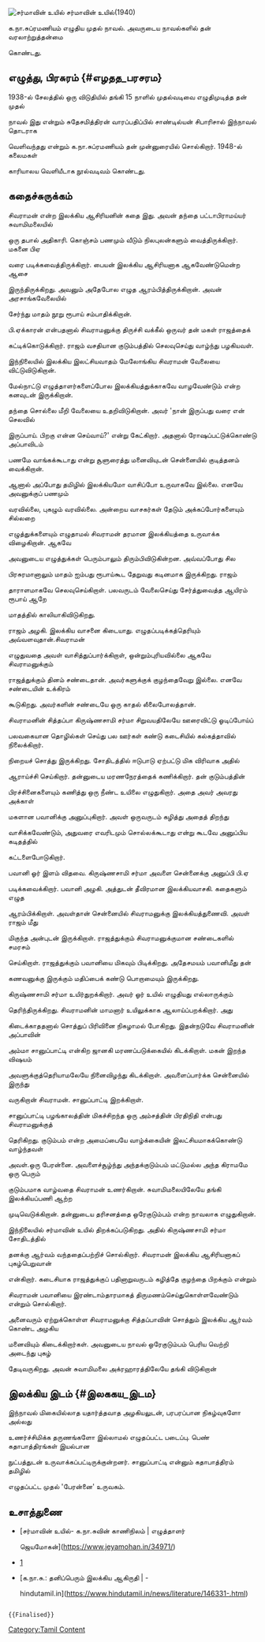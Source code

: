 ![சர்மாவின் உயில்](Sarma.jpg "சர்மாவின் உயில்") சர்மாவின் உயில்(1940)
க.நா.சுப்ரமணியம் எழுதிய முதல் நாவல். அவருடைய நாவல்களில் தன் வரலாற்றுத்தன்மை
கொண்டது.

## எழுத்து, பிரசுரம் {#எழதத_பரசரம}

1938-ல் சேலத்தில் ஒரு விடுதியில் தங்கி 15 நாளில் முதல்வடிவை எழுதிமுடித்த தன் முதல்
நாவல் இது என்றும் சுதேசமித்திரன் வாரப்பதிப்பில் சாண்டில்யன் சிபாரிசால் இந்நாவல் தொடராக
வெளிவந்தது என்றும் க.நா.சுப்ரமணியம் தன் முன்னுரையில் சொல்கிறார். 1948-ல் கலைமகள்
காரியாலய வெளியீடாக நூல்வடிவம் கொண்டது.

## கதைச்சுருக்கம்

சிவராமன் என்ற இலக்கிய ஆசிரியனின் கதை இது. அவன் தந்தை பட்டாபிராமய்யர் சுவாமிமலையில்
ஒரு தபால் அதிகாரி. கொஞ்சம் பணமும் வீடும் நிலபுலன்களும் வைத்திருக்கிறார். மகனை பிஏ
வரை படிக்கவைத்திருக்கிறார். பையன் இலக்கிய ஆசிரியனாக ஆகவேண்டுமென்ற ஆசை
இருந்திருக்கிறது. அவனும் அதேபோல எழுத ஆரம்பித்திருக்கிறான். அவன் அரசாங்கவேலையில்
சேர்ந்து மாதம் நூறு ரூபாய் சம்பாதிக்கிறான்.

பி.ஏக்காரன் என்பதனால் சிவராமனுக்கு திருச்சி வக்கீல் ஒருவர் தன் மகள் ராஜத்தைக்
கட்டிக்கொடுக்கிறார். ராஜம் வசதியான குடும்பத்தில் செலவுசெய்து வாழ்ந்து பழகியவள்.
இந்நிலையில் இலக்கிய இலட்சியவாதம் மேலோங்கிய சிவராமன் வேலையை விட்டுவிடுகிறான்.
மேல்நாட்டு எழுத்தாளர்களைப்போல இலக்கியத்துக்காகவே வாழவேண்டும் என்ற கனவுடன் இருக்கிறான்.
தந்தை சொல்லை மீறி வேலையை உதறிவிடுகிறான். அவர் \'நான் இருப்பது வரை என் செலவில்
இருப்பாய். பிறகு என்ன செய்வாய்?' என்று கேட்கிறார். அதனால் ரோஷப்பட்டுக்கொண்டு அப்பாவிடம்
பணமே வாங்கக்கூடாது என்று சூளுரைத்து மனைவியுடன் சென்னையில் குடித்தனம் வைக்கிறான்.

ஆனால் அப்போது தமிழில் இலக்கியமோ வாசிப்போ உருவாகவே இல்லை. எனவே அவனுக்குப் பணமும்
வரவில்லை, புகழும் வரவில்லை. அன்றைய வாசகர்கள் தேடும் அக்கப்போர்களையும் சில்லறை
எழுத்துக்களையும் எழுதாமல் சிவராமன் தரமான இலக்கியத்தை உருவாக்க விழைகிறான். ஆகவே
அவனுடைய எழுத்துக்கள் பெரும்பாலும் திரும்பிவிடுகின்றன. அவ்வப்போது சில
பிரசுரமானாலும் மாதம் ஐம்பது ரூபாய்கூட தேறுவது கடினமாக இருக்கிறது. ராஜம்
தாராளமாகவே செலவுசெய்கிறாள். பலவருடம் வேலைசெய்து சேர்த்துவைத்த ஆயிரம் ரூபாய் ஆறே
மாதத்தில் காலியாகிவிடுகிறது.

ராஜம் அழகி. இலக்கிய வாசனை கிடையாது. எழுதப்படிக்கத்தெரியும் அவ்வளவுதான்.சிவராமன்
எழுதுவதை அவள் வாசித்துப்பார்க்கிறாள், ஒன்றும்புரியவில்லை ஆகவே சிவராமனுக்கும்
ராஜத்துக்கும் தினம் சண்டைதான். அவர்களுக்குக் குழந்தைவேறு இல்லை. எனவே சண்டையின் உக்கிரம்
கூடுகிறது. அவர்களின் சண்டையே ஒரு காதல் லீலைபோலத்தான்.

சிவராமனின் சித்தப்பா கிருஷ்ணசாமி சர்மா சிறுவயதிலேயே ஊரைவிட்டு ஓடிப்போய்ப்
பலவகையான தொழில்கள் செய்து பல ஊர்கள் கண்டு கடைசியில் கல்கத்தாவில் நிலைக்கிறார்.
நிறையச் சொத்து இருக்கிறது. சோதிடத்தில் ஈடுபாடு ஏற்பட்டு மிக விரிவாக அதில்
ஆராய்ச்சி செய்கிறார். தன்னுடைய மரணநேரத்தைக் கணிக்கிறார். தன் குடும்பத்தின்
பிரச்சினைகளையும் கணித்து ஒரு நீண்ட உயிலை எழுதுகிறார். அதை அவர் அவரது அக்காள்
மகளான பவானிக்கு அனுப்புகிறார். அவள் ஒருவருடம் கழித்து அதைத் திறந்து
வாசிக்கவேண்டும், அதுவரை எவரிடமும் சொல்லக்கூடாது என்று கூடவே அனுப்பிய கடிதத்தில்
கட்டளைபோடுகிறார்.

பவானி ஓர் இளம் விதவை. கிருஷ்ணசாமி சர்மா அவளை சென்னைக்கு அனுப்பி பி.ஏ
படிக்கவைக்கிறார். பவானி அழகி. அத்துடன் தீவிரமான இலக்கியவாசகி. கதைகளும் எழுத
ஆரம்பிக்கிறாள். அவள்தான் சென்னையில் சிவராமனுக்கு இலக்கியத்துணைவி. அவள் ராஜம் மீது
மிகுந்த அன்புடன் இருக்கிறாள். ராஜத்துக்கும் சிவராமனுக்குமான சண்டைகளில் சமரசம்
செய்கிறாள். ராஜத்துக்கும் பவானியை மிகவும் பிடிக்கிறது. அதேசமயம் பவானிமீது தன்
கணவனுக்கு இருக்கும் மதிப்பைக் கண்டு பொறாமையும் இருக்கிறது.

கிருஷ்ணசாமி சர்மா உயிர்துறக்கிறார். அவர் ஓர் உயில் எழுதியது எல்லாருக்கும்
தெரிந்திருக்கிறது. சிவராமனின் மாமனார் உயிலுக்காக ஆலாய்ப்பறக்கிறார். அது
கிடைக்காததனால் சொத்துப் பிரிவினை நிகழாமல் போகிறது. இதன்நடுவே சிவராமனின் அப்பாவின்
அம்மா சானுப்பாட்டி என்கிற ஜானகி மரணப்படுக்கையில் கிடக்கிறாள். மகன் இறந்த விஷயம்
அவளுக்குத்தெரியாமலேயே நினைவிழந்து கிடக்கிறாள். அவளைப்பார்க்க சென்னையில் இருந்து
வருகிறான் சிவராமன். சானுப்பாட்டி இறக்கிறாள்.

சானுப்பாட்டி பழங்காலத்தின் மிகச்சிறந்த ஒரு அம்சத்தின் பிரதிநிதி என்பது சிவராமனுக்குத்
தெரிகிறது. குடும்பம் என்ற அமைப்பையே வாழ்க்கையின் இலட்சியமாகக்கொண்டு வாழ்ந்தவள்
அவள்.ஒரு பேரன்னை. அவளைச்சூழ்ந்து அந்தக்குடும்பம் மட்டுமல்ல அந்த கிராமமே ஒரு பெரும்
குடும்பமாக வாழ்வதை சிவராமன் உணர்கிறான். சுவாமிமலையிலேயே தங்கி இலக்கியப்பணி ஆற்ற
முடிவெடுக்கிறான். தன்னுடைய தரிசனத்தை ஒரேகுடும்பம் என்ற நாவலாக எழுதுகிறான்.

இந்நிலையில் சர்மாவின் உயில் திறக்கப்படுகிறது. அதில் கிருஷ்ணசாமி சர்மா சோதிடத்தில்
தனக்கு ஆர்வம் வந்ததைப்பற்றிச் சொல்கிறார். சிவராமன் இலக்கிய ஆசிரியனாகப் புகழ்பெறுவான்
என்கிறார். கடைசியாக ராஜத்துக்குப் பதினாறுவருடம் கழித்தே குழந்தை பிறக்கும் என்றும்
சிவராமன் பவானியை இரண்டாம்தாரமாகத் திருமணம்செய்துகொள்ளவேண்டும் என்றும் சொல்கிறார்.

அனைவரும் ஏற்றுக்கொள்ள சிவராமனுக்கு சித்தப்பாவின் சொத்தும் இலக்கிய ஆர்வம் கொண்ட அழகிய
மனைவியும் கிடைக்கிறார்கள். அவனுடைய நாவல் ஒரேகுடும்பம் பெரிய வெற்றி அடைந்து புகழ்
தேடிவருகிறது. அவன் சுவாமிமலை அக்ரஹாரத்திலேயே தங்கி விடுகிறான்

## இலக்கிய இடம் {#இலககய_இடம}

இந்நாவல் மிகையில்லாத யதார்த்தவாத அழகியலுடன், பரபரப்பான நிகழ்வுகளோ அல்லது
உணர்ச்சிமிக்க தருணங்களோ இல்லாமல் எழுதப்பட்ட படைப்பு. பெண் கதாபாத்திரங்கள் இயல்பான
நுட்பத்துடன் உருவாக்கப்பட்டிருக்குன்றனர். சானுப்பாட்டி என்னும் கதாபாத்திரம் தமிழில்
எழுதப்பட்ட முதல் \'பேரன்னை' உருவகம்.

## உசாத்துணை

-   [சர்மாவின் உயில்- க.நா.சுவின் காணிநிலம் \| எழுத்தாளர்
    ஜெயமோகன்](https://www.jeyamohan.in/34971/)
-   [1](https://minnambalam.com/k/2017/01/31/1485801014)
-   [க.நா.சு.: தனிப்பெரும் இலக்கிய ஆகிருதி \| -
    hindutamil.in](https://www.hindutamil.in/news/literature/146331-.html)

```{=mediawiki}
{{Finalised}}
```
[Category:Tamil Content](Category:Tamil_Content "wikilink")
